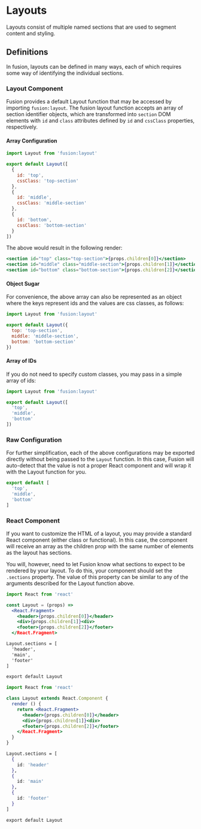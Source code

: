 # Layouts

Layouts consist of multiple named sections that are used to segment content and styling.

## Definitions

In fusion, layouts can be defined in many ways, each of which requires some way of identifying the individual sections.

### Layout Component

Fusion provides a default Layout function that may be accessed by importing `fusion:layout`. The fusion layout function accepts an array of section identifier objects, which are transformed into `section` DOM elements with `id` and `class` attributes defined by `id` and `cssClass` properties, respectively.

#### Array Configuration

```js
import Layout from 'fusion:layout'

export default Layout([
  {
    id: 'top',
    cssClass: 'top-section'
  },
  {
    id: 'middle',
    cssClass: 'middle-section'
  },
  {
    id: 'bottom',
    cssClass: 'bottom-section'
  }
])
```

The above would result in the following render:

```jsx
<section id="top" class="top-section">{props.children[0]}</section>
<section id="middle" class="middle-section">{props.children[1]}</section>
<section id="bottom" class="bottom-section">{props.children[2]}</section>
```

#### Object Sugar

For convenience, the above array can also be represented as an object where the keys represent ids and the values are css classes, as follows:

```js
import Layout from 'fusion:layout'

export default Layout({
  top: 'top-section',
  middle: 'middle-section',
  bottom: 'bottom-section'
})
```

#### Array of IDs

If you do not need to specify custom classes, you may pass in a simple array of ids:

```js
import Layout from 'fusion:layout'

export default Layout([
  'top',
  'middle',
  'bottom'
])
```

### Raw Configuration

For further simplification, each of the above configurations may be exported directly without being passed to the `Layout` function. In this case, Fusion will auto-detect that the value is not a proper React component and will wrap it with the Layout function for you.

```js
export default [
  'top',
  'middle',
  'bottom'
]
```

### React Component

If you want to customize the HTML of a layout, you may provide a standard React component (either class or functional). In this case, the component will receive an array as the children prop with the same number of elements as the layout has sections.

You will, however, need to let Fusion know what sections to expect to be rendered by your layout. To do this, your component should set the `.sections` property. The value of this property can be similar to any of the arguments described for the Layout function above.

```jsx
import React from 'react'

const Layout = (props) =>
  <React.Fragment>
    <header>{props.children[0]}</header>
    <div>{props.children[1]}<div>
    <footer>{props.children[2]}</footer>
  </React.Fragment>

Layout.sections = [
  'header',
  'main',
  'footer'
]

export default Layout
```

```jsx
import React from 'react'

class Layout extends React.Component {
  render () {
    return <React.Fragment>
      <header>{props.children[0]}</header>
      <div>{props.children[1]}<div>
      <footer>{props.children[2]}</footer>
    </React.Fragment>
  }
}

Layout.sections = [
  {
    id: 'header'
  },
  {
    id: 'main'
  },
  {
    id: 'footer'
  }
]

export default Layout
```
